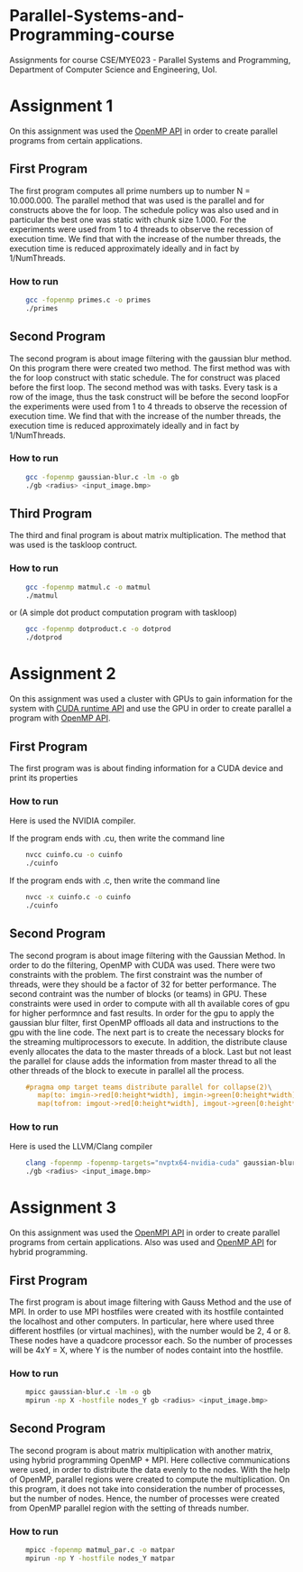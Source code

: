 # Parallel-Systems-and-Programming-course

Assignments for course CSE/MYE023 - Parallel Systems and Programming, Department of Computer Science and Engineering, UoI.

# Assignment 1
On this assignment was used the [OpenMP API](https://www.openmp.org/) in order to create parallel programs from certain applications.

## First Program

The first program computes all prime numbers up to number N = 10.000.000. The parallel method that was used is the parallel and for constructs above the for loop. 
The schedule policy was also used and in particular the best one was static with chunk size 1.000. For the experiments were used from 1 to 4 threads to observe the recession of execution time.
We find that with the increase of the number threads, the execution time is reduced approximately ideally and in fact by 1/NumThreads.

### How to run
```bash
    gcc -fopenmp primes.c -o primes
    ./primes
```

## Second Program

The second program is about image filtering with the gaussian blur method. On this program there were created two method. The first method was with the for loop construct with static schedule. The for construct was placed before the first loop. 
The second method was with tasks. Every task is a row of the image, thus the task construct will be before the second loopFor the experiments were used from 1 to 4 threads to observe the recession of execution time.
We find that with the increase of the number threads, the execution time is reduced approximately ideally and in fact by 1/NumThreads. 

### How to run
```bash
    gcc -fopenmp gaussian-blur.c -lm -o gb
    ./gb <radius> <input_image.bmp>
```

## Third Program

The third and final program is about matrix multiplication. The method that was used is the taskloop contruct.

### How to run
```bash
    gcc -fopenmp matmul.c -o matmul
    ./matmul
```
or
(A simple dot product computation program with taskloop)
```bash
    gcc -fopenmp dotproduct.c -o dotprod
    ./dotprod
```

# Assignment 2

On this assignment was used a cluster with GPUs to gain information for the system with [CUDA runtime API](https://docs.nvidia.com/cuda/archive/11.6.0/) and use the GPU in order to create parallel a program with [OpenMP API](https://www.openmp.org/).

## First Program
The first program was is about finding information for a CUDA device and print its properties

### How to run
Here is used the NVIDIA compiler.

If the program ends with .cu, then write the command line
```bash
    nvcc cuinfo.cu -o cuinfo
    ./cuinfo
```
If the program ends with .c, then write the command line
```bash
    nvcc -x cuinfo.c -o cuinfo
    ./cuinfo
```

## Second Program
The second program is about image filtering with the Gaussian Method. In order to do the filtering, OpenMP with CUDA was used. 
There were two constraints with the problem. The first constraint was the number of threads, were they should be a factor of 32 for better performance. The second contraint was the number of blocks (or teams) in GPU. These constraints were used in order to compute with all th available cores of gpu for higher performnce and fast results.
In order for the gpu to apply the gaussian blur filter, first OpenMP offloads all data and instructions to the gpu with the line code. The next part is to create the necessary blocks for the streaming multiprocessors to execute. In addition, the distribute clause evenly allocates the data to the master threads of a block. Last but not least the parallel for clause adds the information from master thread to all the other threads of the block to execute in parallel all the process. 
```C
    #pragma omp target teams distribute parallel for collapse(2)\
       map(to: imgin->red[0:height*width], imgin->green[0:height*width], imgin->blue[0:height*width])\
       map(tofrom: imgout->red[0:height*width], imgout->green[0:height*width], imgout->blue[0:height*width])
```
### How to run
Here is used the LLVM/Clang compiler
```bash
    clang -fopenmp -fopenmp-targets="nvptx64-nvidia-cuda" gaussian-blur.c -lm -o gb
    ./gb <radius> <input_image.bmp>
```
# Assignment 3

On this assignment was used the [OpenMPI API](https://www.open-mpi.org/) in order to create parallel programs from certain applications. 
Also was used and [OpenMP API](https://www.openmp.org/) for hybrid programming.

## First Program

The first program is about image filtering with Gauss Method and the use of MPI. 
In order to use MPI hostfiles were created with its hostfile containted the localhost and other computers. 
In particular, here where used three different hostfiles (or virtual machines), with the number would be 2, 4 or 8. 
These nodes have a quadcore processor each. So the number of processes will be 4xY = X, where Y is the number of nodes containt into the hostfile.

### How to run
```bash
    mpicc gaussian-blur.c -lm -o gb
    mpirun -np X -hostfile nodes_Y gb <radius> <input_image.bmp>
```
## Second Program

The second program is about matrix multiplication with another matrix, using hybrid programming OpenMP + MPI. 
Here collective communications were used, in order to distribute the data evenly to the nodes. With the help of OpenMP, parallel regions were created to compute the multiplication. On this program, it does not take into consideration the number of processes, but the number of nodes. Hence, the number of processes were created from OpenMP parallel region with the setting of threads number.

### How to run
```bash
    mpicc -fopenmp matmul_par.c -o matpar
    mpirun -np Y -hostfile nodes_Y matpar
```
